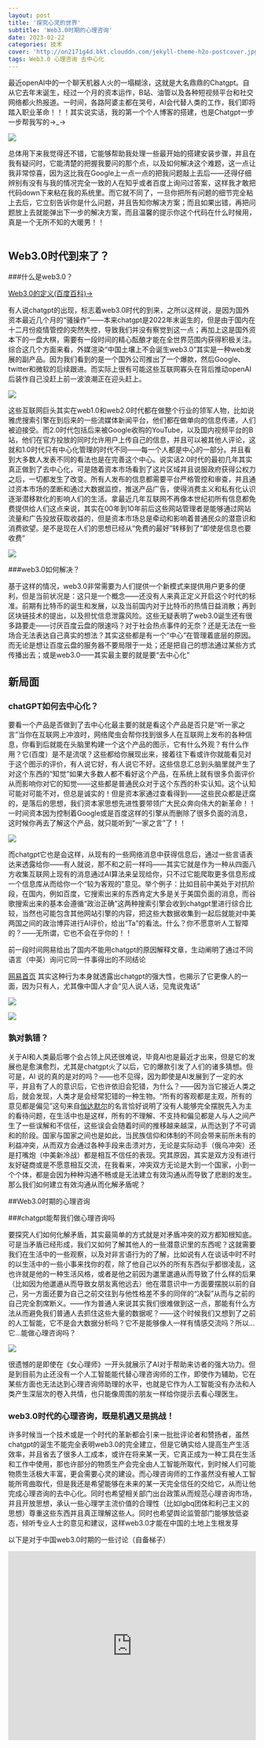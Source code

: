 ```yaml
---
layout: post
title: '探究心灵的世界'
subtitle: 'Web3.0时期的心理咨询'
date: 2023-02-22
categories: 技术
cover: 'http://on2171g4d.bkt.clouddn.com/jekyll-theme-h2o-postcover.jpg'
tags: Web3.0 心理咨询 去中心化
---
```


最近openAI中的一个聊天机器人火的一塌糊涂，这就是大名鼎鼎的Chatgpt。自从它去年末诞生，经过一个月的资本运作，B站、油管以及各种短视频平台和社交网络都火热报道。一时间，各路阿婆主都在哭号，AI会代替人类的工作，我们即将踏入职业革命！！！其实说实话，我的第一个个人博客的搭建，也是Chatgpt一步一步帮我写的→_→

![](https://github.com/FrankJason12138/FrankJason12138.github.io/blob/main/assets/img/chatgpt.jpg?raw=true)

总体用下来我觉得还不错，它能够帮助我处理一些最开始的搭建安装步骤，并且在我有疑问时，它能清楚的把握我要问的那个点，以及如何解决这个难题，这一点让我非常惊喜，因为这比我在Google上一点一点的把我问题敲上去后——还得仔细辨别有没有与我的情况完全一致的人在知乎或者百度上询问过答案，这样我才敢把代码down下来粘在我的系统里。而它就不同了，一旦你把所有问题的细节完全粘上去后，它立刻告诉你是什么问题，并且告知你解决方案；而且如果出错，再把问题放上去就能弹出下一步的解决方案，而且温馨的提示你这个代码在什么时候用，真是一个无所不知的大暖男！！

![]()

## Web3.0时代到来了？

###什么是web3.0？

[Web3.0的定义(百度百科)→](https://baike.baidu.com/item/web%203.0/2587429)

有人说chatgpt的出现，标志着web3.0时代的到来，之所以这样说，是因为国外资本最近几个月的“骚操作”——本来chatgpt是2022年末诞生的，但是由于国内在十二月份疫情管控的突然失控，导致我们并没有察觉到这一点；再加上这是国外资本下的一盘大棋，需要有一段时间的精心酝酿才能在全世界范围内获得积极关注。综合这几个方面来看，外媒渲染“中国土壤上不会诞生web3.0”其实是一种web发展的副产品。因为我们看到的是一个国外公司推出了一个爆款，然后Google、twitter和微软的后续跟进。而实际上很有可能这些互联网寡头在背后推动openAI后装作自己没赶上前一波浪潮正在迎头赶上。

![](https://www.tsinghua.edu.cn/_mediafile/qh2021b/publish/news/4205/20151027/98381445926957958.jpg)

这些互联网巨头其实在web1.0和web2.0时代都在做整个行业的领军人物，比如说雅虎搜索引擎在到后来的一些流媒体新闻平台，他们都在做单向的信息传递，人们被迫接受。而2.0时代包括后来被Google收购的YouTube，以及国内视频平台的B站，他们在官方投放的同时允许用户上传自己的信息，并且可以被其他人评论，这就和1.0时代只有中心化管理的时代不同——每一个人都是中心的一部分。并且看到大多数人发表不同的看法也是在完善这个中心。说实话2.0时代的最初几年其实真正做到了去中心化，可是随着资本市场看到了这片区域并且说服政府获得公权力之后，一切都发生了改变。所有人发布的信息都需要平台严格管控和审查，并且通过资本市场的垄断和通过大数据监控，推送产品广告，使得消费主义和私有化认识逐渐潜移默化的影响人们的生活。拿最近几年互联网不再像本世纪初所有信息都免费提供给人们这点来说，其实在00年到10年前后这些网站管理者是能够通过网站流量和广告投放获取收益的，但是资本市场总是牵动和影响着普通民众的潜意识和消费欲望。是不是现在人们的思想已经从“免费的最好”转移到了“即使是信息也要收费”

![](https://img95.699pic.com/xsj/3c/j8/i8.jpg!/fh/300)

###web3.0如何解决？

基于这样的情况，web3.0非常需要为人们提供一个新模式来提供用户更多的便利，但是当前状况是：这只是一个概念——还没有人来真正定义开启这个时代的标准。前期有比特币的诞生和发展，以及当前国内对于比特币的热情日益消散；再到区块链技术的提出，以及担忧信息泄露风险。这些无疑表明了web3.0诞生还有很多路要走——讨厌百度云盘的限速吗？对于社会热点事件的无奈？还是无法在一些场合无法表达自己真实的想法？其实这些都是有一个“中心”在管理着底层的原因。而无论是想让百度云盘的服务器不要局限于一处；还是把自己的想法通过某些方式传播出去；或是web3.0——其实最主要的就是要“去中心化”

## 新局面

### chatGPT如何去中心化？

要看一个产品是否做到了去中心化最主要的就是看这个产品是否只是“听一家之言”当你在互联网上冲浪时，网络爬虫会帮你找到很多人在互联网上发布的各种信息，你看到后就能在头脑里构建一个这个产品的图示，它有什么外观？有什么作用？它(百度）是不是流氓？这些都给你展现出来，接着往下看或许你就能看见对于这个图示的评价，有人说它好，有人说它不好。这些信息汇总到头脑里就产生了对这个东西的“知觉”如果大多数人都不看好这个产品，在系统上就有很多负面评价从而影响你对它的知觉——这些都是普通民众对于这个东西的朴实认知。这个认知可能对可能不对，但总是诚实的！但是资本家通过查看得到——这些民众都是迂腐的，是落后的思想，我们资本家思想先进性要带领广大民众奔向伟大的新革命！！一时间资本因为控制着Google或是百度这样的引擎从而删除了很多负面的消息，这时候你再去了解这个产品，就只能听到“一家之言”了！！

![](https://hiphotos.baidu.com/exp/pic/item/507c389759ee3d6dac9caf4043166d224e4adea0.jpg)

而chatgpt它也是会这样，从现有的一些网络消息中获得信息后，通过一些言语表达来透露给你——有人就说，那不和之前一样吗——其实它就是作为一种从四面八方收集互联网上现有的消息通过AI算法来呈现给你，只不过它能爬取更多信息形成一个信息库从而给你一个“较为客观的”意见。举个例子：比如目前中美处于对抗阶段，在国内，例如百度，它搜索出来的东西肯定大多是关于美国负面的消息，而谷歌搜索出来的基本会遵循“政治正确”这两种搜索引擎会收到chatgpt里进行综合比较，当然也可能包含其他网站引擎的内容，把这些大数据收集到一起后就能对中美两国之间的政治博弈进行AI评价，给出“Ta”的看法。什么？你不愿意听人工智障的？——无所谓，它也不会在乎你的！！

前一段时间网易给出了国内不能用chatgpt的原因解释文章，生动阐明了通过不同语言（中英）询问它同一件事得出的不同结论

[网易首页](https://www.163.com/dy/article/HT586OJV05434Z5U.html)
其实这种行为本身就透露出chatgpt的强大性，也揭示了它更像人的一面，因为只有人，尤其像中国人才会“见人说人话，见鬼说鬼话”

![](https://nimg.ws.126.net/?url=http%3A%2F%2Fdingyue.ws.126.net%2F2023%2F0209%2F5f97e358j00rpt06r008ec000u000jkm.jpg&thumbnail=660x2147483647&quality=80&type=jpg)

![](https://nimg.ws.126.net/?url=http%3A%2F%2Fdingyue.ws.126.net%2F2023%2F0209%2Fbbdcb5a0j00rpt06r0029c000ry00bvm.jpg&thumbnail=660x2147483647&quality=80&type=jpg)

### 孰对孰错？

关于AI和人类最后哪个会占领上风还很难说，毕竟AI也是最近才出来，但是它的发展也是愈演愈烈，尤其是chatgpt火了以后，它的爆款引发了人们的诸多猜想。但可是，AI 说的真的是对的吗？——也不见得，因为即使是AI发展到了一定的水平，并且有了人的意识后，它也许依旧会犯错，为什么？——因为当它接近人类之后，就会发现，人类才是会经常犯错的一种生物。“所有的客观都是主观，所有的意见都是偏见”这句来自[伽达默尔](https://baike.baidu.com/item/%E6%B1%89%E6%96%AF-%E6%A0%BC%E5%A5%A5%E5%B0%94%E6%A0%BC%C2%B7%E4%BC%BD%E8%BE%BE%E9%BB%98%E5%B0%94/5742286)的名言恰好说明了没有人能够完全摆脱先入为主的看待问题，在生活中也是这样，所有的不理解、不支持和偏见都是人与人之间产生了一些误解和不信任，这些误会会随着时间的推移越来越深，从而达到了不可调和的阶段。国家与国家之间也是如此，当民族信仰和体制的不同会带来前所未有的利益冲突，从而双方会通过各种手段来击溃对方，无论是实际动手（俄乌冲突）还是打嘴炮（中美新冷战）都是相互不信任的表现。究其原因，其实是双方没有进行友好磋商或是不愿意相互交流，在我看来，冲突双方无论是大到一个国家，小到一个个体，都是会因为种种沟通不畅或是无法建立有效沟通从而导致了悲剧的发生。那么我们如何建立有效沟通从而化解矛盾呢？

##Web3.0时期的心理咨询

###chatgpt能帮我们做心理咨询吗

要探究人们如何化解矛盾，其实最简单的方式就是对矛盾冲突的双方都知根知底。可是当矛盾已经形成，我们又如何了解其他人的一些潜意识里的东西呢？这就需要我们在生活中的一些观察，以及对非言语行为的了解，比如说有人在谈话中时不时的以生活中的一些小事来找你的茬，除了他自己以外的所有东西似乎都很凌乱，这也许就是他的一种生活风格，或者是他之前因为邋里邋遢从而导致了什么样的后果（比如因为他邋遢从而导致女朋友离他远去）他在潜意识中一方面要摆脱以前的自己，另一方面还要为自己之前交往到与他性格差不多的同伴的“决裂”从而与之前的自己完全割席断义。——作为普通人来说其实我们很难做到这一点，那能有什么方法从而避免我们普通人去抓住这些大量的数据呢？——这个时候我们又想到了之前的人工智能，它不是会大数据分析吗？它不是能够像人一样有情感交流吗？所以...它...能做心理咨询吗？

![](https://i0.hdslb.com/bfs/new_dyn/bc26672648a9827a2a66298d4f4a1d1446914798.jpg@1036w.webp)

很遗憾的是即使在《女心理师》一开头就展示了AI对于帮助来访者的强大功力。但是到目前为止还没有一个人工智能能代替心理咨询师的工作，即使作为辅助，它在某些方面也无法达到心理咨询师助理的水平，也就是它作为人工智能没有办法和人类产生深层次的卷入共情，也只能像周围的朋友一样给你提示去看心理医生。

### web3.0时代的心理咨询，既是机遇又是挑战！

许多时候当一个技术或是一个时代的革新都会引来一批批评论者和赞扬者，虽然chatgpt的诞生不能完全表明web3.0的完全建立，但是它确实给人提高生产生活效率，并且省去了很多人工成本，或许在将来某一天，它真正成为一种工具在生活和工作中使用，那也许部分的物质生产会完全由人工智能所取代，到时候人们可能物质生活极大丰富，更会需要心灵的建设。而心理咨询师的工作虽然没有被人工智能所弯曲取代，但是我还是希望能够在未来的某一天完全信任的交给它，从而让他完成心理咨询的去中心化。同时也希望相关部门出台政策从而规范心理咨询市场，并且开放思想，承认一些心理学主流价值的合理性（比如lgbq团体和利己主义的思想）尊重这些东西并且真正理解这些人。同时也希望舆论监管部门能够放低姿态，倾听专业人士的意见和建议，这样web3.0才能在中国的土地上生根发芽

以下是对于中国web3.0时期的一些讨论（自备梯子）

<iframe type="text/html" width="100%" height="385" src="https://www.youtube.com/embed/H9Wx2RktHXs" frameborder="0"></iframe>